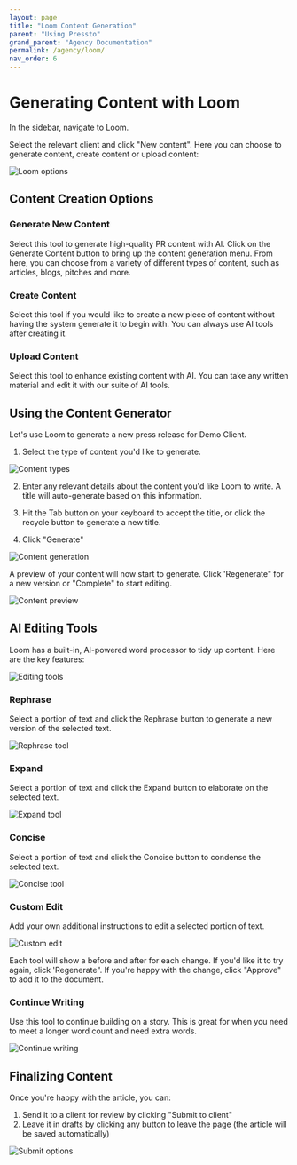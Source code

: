 ```yaml
---
layout: page
title: "Loom Content Generation"
parent: "Using Pressto"
grand_parent: "Agency Documentation"
permalink: /agency/loom/
nav_order: 6
---
```


# Generating Content with Loom

In the sidebar, navigate to Loom.

Select the relevant client and click "New content". Here you can choose to generate content, create content or upload content:

![Loom options](/assets/images/image42.jpg)

## Content Creation Options

### Generate New Content

Select this tool to generate high-quality PR content with AI. Click on the Generate Content button to bring up the content generation menu. From here, you can choose from a variety of different types of content, such as articles, blogs, pitches and more.

### Create Content

Select this tool if you would like to create a new piece of content without having the system generate it to begin with. You can always use AI tools after creating it.

### Upload Content

Select this tool to enhance existing content with AI. You can take any written material and edit it with our suite of AI tools.

## Using the Content Generator

Let's use Loom to generate a new press release for Demo Client.

1. Select the type of content you'd like to generate.

![Content types](/assets/images/image66.jpg)

2. Enter any relevant details about the content you'd like Loom to write. A title will auto-generate based on this information.

3. Hit the Tab button on your keyboard to accept the title, or click the recycle button to generate a new title.

4. Click "Generate"

![Content generation](/assets/images/image41.jpg)

A preview of your content will now start to generate. Click 'Regenerate" for a new version or "Complete" to start editing.

![Content preview](/assets/images/image56.jpg)

## AI Editing Tools

Loom has a built-in, AI-powered word processor to tidy up content. Here are the key features:

![Editing tools](/assets/images/image52.jpg)

### Rephrase

Select a portion of text and click the Rephrase button to generate a new version of the selected text.

![Rephrase tool](/assets/images/image68.jpg)

### Expand

Select a portion of text and click the Expand button to elaborate on the selected text.

![Expand tool](/assets/images/image39.jpg)

### Concise

Select a portion of text and click the Concise button to condense the selected text.

![Concise tool](/assets/images/image60.jpg)

### Custom Edit

Add your own additional instructions to edit a selected portion of text.

![Custom edit](/assets/images/image38.jpg)

Each tool will show a before and after for each change. If you'd like it to try again, click 'Regenerate". If you're happy with the change, click "Approve" to add it to the document.

### Continue Writing

Use this tool to continue building on a story. This is great for when you need to meet a longer word count and need extra words.

![Continue writing](/assets/images/image7.jpg)

## Finalizing Content

Once you're happy with the article, you can:

1. Send it to a client for review by clicking "Submit to client"
2. Leave it in drafts by clicking any button to leave the page (the article will be saved automatically)

![Submit options](/assets/images/image57.jpg)

